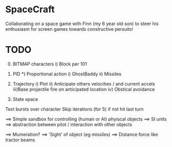 # SpaceCraft
Collaborating on a space game with Finn (my 6 year old son) to steer his enthusiasm for screen games towards constructive persuits!

# TODO

0) BITMAP characters
	i) Block per 101

1) PID
	*) Proportional action
	i) 	GhostBaddy
	ii) Missiles

2) Trajectory
	i) 	Plot
	ii)	Anticipate others velocities / and current accels
	iii)Base projectile fire on anticipated location
	iv) Obstical avoidance

3) State space



Text bursts over character
Skip iterations (for 5) if not hit last turn


==> Simple sandbox for controlling (human or AI) phyiscal objects
==> SI units
==> abstraction between pilot / interaction with other objects

==> Mumeration?
==> 'Sight' of object (eg missiles)
==> Distance force like tractor beams







